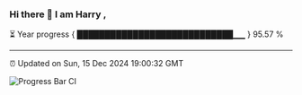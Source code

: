 ### Hi there 👋 I am Harry , 

⏳ Year progress { ████████████████████████████▁▁ } 95.57 %

---

⏰ Updated on Sun, 15 Dec 2024 19:00:32 GMT

![Progress Bar CI](https://github.com/duykhang68/duykhang68/workflows/Progress%20Bar%20CI/badge.svg)
